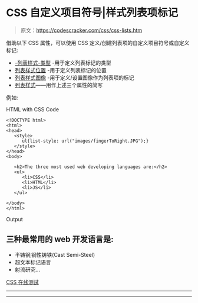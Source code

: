# CSS 自定义项目符号|样式列表项标记

> 原文：<https://codescracker.com/css/css-lists.htm>

借助以下 CSS 属性，可以使用 CSS 定义/创建列表项的自定义项目符号或自定义标记:

*   [-列表样式-类型](/css/css-list-style-type.htm) -用于定义列表标记的类型
*   [列表样式位置](/css/css-list-style-position.htm) -用于定义列表标记的位置
*   [列表样式图像](/css/css-list-style-image.htm) -用于定义/设置图像作为列表项的标记
*   [列表样式](/css/css-list-style-shorthand.htm)——用作上述三个属性的简写

例如:

HTML with CSS Code

```
<!DOCTYPE html>
<html>
<head>
   <style>
      ul{list-style: url("images/fingerToRight.JPG");}
   </style>
</head>
<body>

   <h2>The three most used web developing languages are:</h2>
   <ul>
      <li>CSS</li>
      <li>HTML</li>
      <li>JS</li>
   </ul>

</body>
</html>
```

Output

## 三种最常用的 web 开发语言是:

*   半铸钢ˌ钢性铸铁(Cast Semi-Steel)
*   超文本标记语言
*   射流研究…

[CSS 在线测试](/exam/showtest.php?subid=5)

* * *

* * *